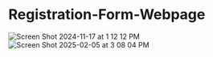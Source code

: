 # Registration-Form-Webpage
![Screen Shot 2024-11-17 at 1 12 12 PM](https://github.com/user-attachments/assets/1577c035-787d-4392-8dbf-86629402be31)
![Screen Shot 2025-02-05 at 3 08 04 PM](https://github.com/user-attachments/assets/86aa2805-6a39-4581-9409-48816fb0719a)
